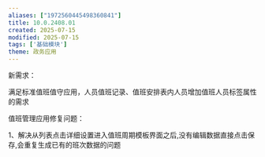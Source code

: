 ```yaml
---
aliases: ["1972560445498360841"]
title: 10.0.2408.01
created: 2025-07-15
modified: 2025-07-15
tags: ['基础模块']
theme: 政务应用
---
```


新需求：

满足标准值班值守应用，人员值班记录、值班安排表内人员增加值班人员标签属性的需求

值班管理应用修复问题：

1、解决从列表点击详细设置进入值班周期模板界面之后,没有编辑数据直接点击保存,会重复生成已有的班次数据的问题